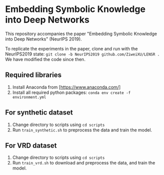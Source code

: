 # Embedding Symbolic Knowledge into Deep Networks

This repository accompanies the paper "Embedding Symbolic Knowledge into Deep Networks" (NeurIPS 2019). 

To replicate the experiments in the paper, clone and run with the NeurIPS2019 state: 
`git clone -b NeurIPS2019 github.com/ZiweiXU/LENSR .`
We have modified the code since then. 

## Required libraries
1. Install Anaconda from [https://www.anaconda.com/]
2. Install all required python packages: `conda env create -f environment.yml`

## For synthetic dataset
1. Change directory to scripts using `cd scripts`
2. Run `train_synthetic.sh` to preprocess the data and train the model.

## For VRD dataset
1. Change directory to scripts using `cd scripts`
2. Run `train_vrd.sh` to download and preprocess the data, and train the model.
